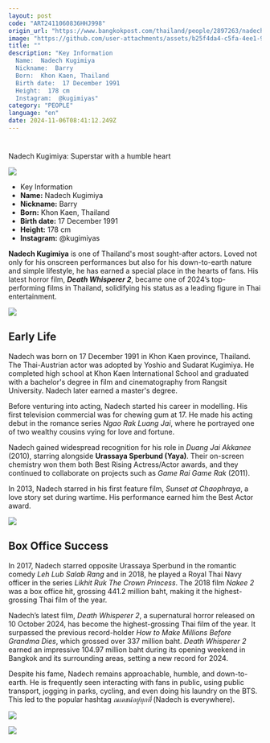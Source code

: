 ```yaml
---
layout: post
code: "ART2411060836HHJ998"
origin_url: "https://www.bangkokpost.com/thailand/people/2897263/nadech-kugimiya-superstar-with-a-humble-heart"
image: "https://github.com/user-attachments/assets/b25f4da4-c5fa-4ee1-9099-24b926d1a5cb"
title: ""
description: "Key Information 
  Name:  Nadech Kugimiya 
  Nickname:  Barry 
  Born:  Khon Kaen, Thailand 
  Birth date:  17 December 1991 
  Height:  178 cm 
  Instagram:  @kugimiyas"
category: "PEOPLE"
language: "en"
date: 2024-11-06T08:41:12.249Z
---
```


# 

Nadech Kugimiya: Superstar with a humble heart

![](https://github.com/user-attachments/assets/59463071-8e9f-4719-a18f-1f9c09e3590c)

*   Key Information
*   **Name:** Nadech Kugimiya
*   **Nickname:** Barry
*   **Born:** Khon Kaen, Thailand
*   **Birth date:** 17 December 1991
*   **Height:** 178 cm
*   **Instagram:** @kugimiyas

**Nadech Kugimiya** is one of Thailand's most sought-after actors. Loved not only for his onscreen performances but also for his down-to-earth nature and simple lifestyle, he has earned a special place in the hearts of fans. His latest horror film, _**Death Whisperer 2**_, became one of 2024’s top-performing films in Thailand, solidifying his status as a leading figure in Thai entertainment.

![](https://github.com/user-attachments/assets/2eae5d16-1d60-412d-9a27-0c035a6a8755)

Early Life
----------

Nadech was born on 17 December 1991 in Khon Kaen province, Thailand. The Thai-Austrian actor was adopted by Yoshio and Sudarat Kugimiya. He completed high school at Khon Kaen International School and graduated with a bachelor's degree in film and cinematography from Rangsit University. Nadech later earned a master's degree.

Before venturing into acting, Nadech started his career in modelling. His first television commercial was for chewing gum at 17. He made his acting debut in the romance series _Ngao Rak Luang Jai_, where he portrayed one of two wealthy cousins vying for love and fortune.

Nadech gained widespread recognition for his role in _Duang Jai Akkanee_ (2010), starring alongside **Urassaya Sperbund (Yaya)**. Their on-screen chemistry won them both Best Rising Actress/Actor awards, and they continued to collaborate on projects such as _Game Rai Game Rak_ (2011).

In 2013, Nadech starred in his first feature film, _Sunset at Chaophraya_, a love story set during wartime. His performance earned him the Best Actor award.

![](https://github.com/user-attachments/assets/e4258fc6-dc5a-4145-a63a-74a827f2f7d8)

Box Office Success
------------------

In 2017, Nadech starred opposite Urassaya Sperbund in the romantic comedy _Leh Lub Salab Rang_ and in 2018, he played a Royal Thai Navy officer in the series _Likhit Ruk The Crown Princess_. The 2018 film _Nakee 2_ was a box office hit, grossing 441.2 million baht, making it the highest-grossing Thai film of the year.

Nadech’s latest film, _Death Whisperer 2_, a supernatural horror released on 10 October 2024, has become the highest-grossing Thai film of the year. It surpassed the previous record-holder _How to Make Millions Before Grandma Dies_, which grossed over 337 million baht. _Death Whisperer 2_ earned an impressive 104.97 million baht during its opening weekend in Bangkok and its surrounding areas, setting a new record for 2024.

Despite his fame, Nadech remains approachable, humble, and down-to-earth. He is frequently seen interacting with fans in public, using public transport, jogging in parks, cycling, and even doing his laundry on the BTS. This led to the popular hashtag _ณเดชน์อยู่ทุกที่_ (Nadech is everywhere).

![](https://github.com/user-attachments/assets/998da37a-4558-467a-a3d7-4b225f755217)

![](https://github.com/user-attachments/assets/4a646db9-222a-4797-98df-405f4119eb9b)